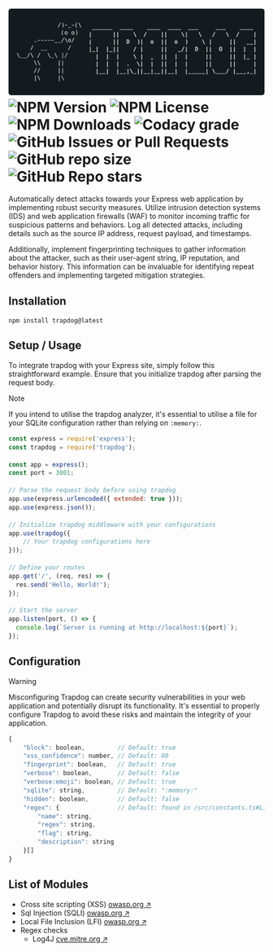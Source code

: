 # ![Trapdog](assets/logo.png) ![NPM Version](https://img.shields.io/npm/v/trapdog?style=flat-square) ![NPM License](https://img.shields.io/npm/l/trapdog?style=flat-square) ![NPM Downloads](https://img.shields.io/npm/dw/trapdog?style=flat-square) ![Codacy grade](https://img.shields.io/codacy/grade/6e2476638d574fd9898d8198acda6d3e?style=flat-square) ![GitHub Issues or Pull Requests](https://img.shields.io/github/issues/notreeceharris/trapdog?style=flat-square) ![GitHub repo size](https://img.shields.io/github/repo-size/notreeceharris/trapdog?style=flat-square) ![GitHub Repo stars](https://img.shields.io/github/stars/notreeceharris/trapdog)



<p>Automatically detect attacks towards your Express web application by implementing robust security measures. Utilize intrusion detection systems (IDS) and web application firewalls (WAF) to monitor incoming traffic for suspicious patterns and behaviors. Log all detected attacks, including details such as the source IP address, request payload, and timestamps.</p>

<p>Additionally, implement fingerprinting techniques to gather information about the attacker, such as their user-agent string, IP reputation, and behavior history. This information can be invaluable for identifying repeat offenders and implementing targeted mitigation strategies.</p>


## Installation
```
npm install trapdog@latest
```

## Setup / Usage

To integrate trapdog with your Express site, simply follow this straightforward example. Ensure that you initialize trapdog after parsing the request body.

> [!NOTE]
> If you intend to utilise the trapdog analyzer, it's essential to utilise a file for your SQLite configuration rather than relying on `:memory:`.

```js
const express = require('express');
const trapdog = require('trapdog');

const app = express();
const port = 3001;

// Parse the request body before using trapdog
app.use(express.urlencoded({ extended: true }));
app.use(express.json());

// Initialize trapdog middleware with your configurations
app.use(trapdog({
    // Your trapdog configurations here
}));

// Define your routes
app.get('/', (req, res) => {
  res.send('Hello, World!');
});

// Start the server
app.listen(port, () => {
  console.log(`Server is running at http://localhost:${port}`);
});
```

## Configuration

> [!WARNING]
> Misconfiguring Trapdog can create security vulnerabilities in your web application and potentially disrupt its functionality. It's essential to properly configure Trapdog to avoid these risks and maintain the integrity of your application.

```js
{
    "block": boolean,         // Default: true
    "xss_confidence": number, // Default: 80
    "fingerprint": boolean,   // Default: true
    "verbose": boolean,       // Default: false
    "verbose:emoji": boolean, // Default: true
    "sqlite": string,         // Default: ":memory:"
    "hidden": boolean,        // Default: false
    "regex": {                // Default: found in /src/constants.ts#L17
        "name": string,
        "regex": string,
        "flag": string,
        "description": string
    }[]
}
```

## List of Modules

- Cross site scripting (XSS) [owasp.org ↗](https://owasp.org/www-community/attacks/xss/)
- Sql Injection (SQLI) [owasp.org ↗](https://owasp.org/www-community/attacks/SQL_Injection)
- Local File Inclusion (LFI) [owasp.org ↗](https://owasp.org/www-project-web-security-testing-guide/v42/4-Web_Application_Security_Testing/07-Input_Validation_Testing/11.1-Testing_for_Local_File_Inclusion)
- Regex checks
  - Log4J [cve.mitre.org ↗](https://cve.mitre.org/cgi-bin/cvename.cgi?name=cve-2021-44228)

<!--

## Features

> [!NOTE]
> ✅ - Added \
> ❌ - Not added yet \
> ⏳ - Next release


- ✅ SQL Injection Detection
- ✅ XSS/CSS Detection
- ✅ Request Blocking
- ✅ Logging
- ⏳ Analytics
- ⏳ Fingerprinting
